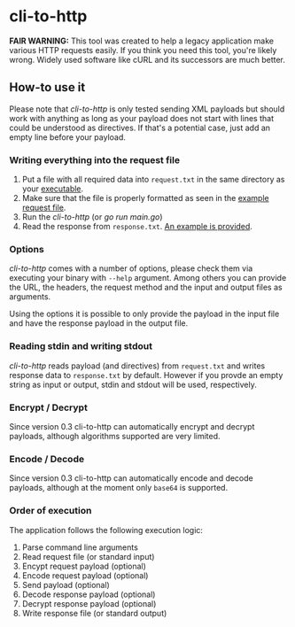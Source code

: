 # cli-to-http

**FAIR WARNING:** This tool was created to help a legacy application make various HTTP requests easily. If you think you need this tool, you're likely wrong. Widely used software like cURL and its successors are much better.

## How-to use it

Please note that *cli-to-http* is only tested sending XML payloads but should work with anything as long as your payload does not start with lines that could be understood as directives. If that's a potential case, just add an empty line before your payload.

### Writing everything into the request file

1. Put a file with all required data into `request.txt` in the same directory as your [executable](https://github.com/peteraba/cli-to-http/releases/latest).
2. Make sure that the file is properly formatted as seen in the [example request file](https://github.com/peteraba/cli-to-http/blob/master/request.txt).
3. Run the *cli-to-http* (or *go run main.go*)
4. Read the response from `response.txt`. [An example is provided](https://github.com/peteraba/cli-to-http/blob/master/response.txt).

### Options

*cli-to-http* comes with a number of options, please check them via executing your binary with `--help` argument. Among others you can provide the URL, the headers, the request method and the input and output files as arguments.

Using the options it is possible to only provide the payload in the input file and have the response payload in the output file.

### Reading stdin and writing stdout

 *cli-to-http* reads payload (and directives) from `request.txt` and writes response data to `response.txt` by default. However if you provde an empty string as input or output, stdin and stdout will be used, respectively.

### Encrypt / Decrypt

Since version 0.3 cli-to-http can automatically encrypt and decrypt payloads, although algorithms supported are very limited.

### Encode / Decode

Since version 0.3 cli-to-http can automatically encode and decode payloads, although at the moment only `base64` is supported.

### Order of execution

The application follows the following execution logic:

1. Parse command line arguments
2. Read request file (or standard input)
3. Encypt request payload (optional)
4. Encode request payload (optional)
5. Send payload (optional)
6. Decode response payload (optional)
7. Decrypt response payload (optional)
8. Write response file (or standard output)
